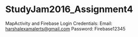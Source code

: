 # StudyJam2016_Assignment4
MapActivity and Firebase
Login Credentials:
Email: harshalexamalerts@gmail.com
Password: Firebase12345
